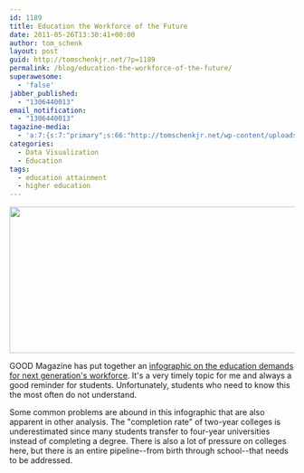 ```yaml
---
id: 1189
title: Education the Workforce of the Future
date: 2011-05-26T13:30:41+00:00
author: tom_schenk
layout: post
guid: http://tomschenkjr.net/?p=1189
permalink: /blog/education-the-workforce-of-the-future/
superawesome:
  - 'false'
jabber_published:
  - "1306440013"
email_notification:
  - "1306440013"
tagazine-media:
  - 'a:7:{s:7:"primary";s:66:"http://tomschenkjr.net/wp-content/uploads/2011/05/futureworkforce.png";s:6:"images";a:1:{s:66:"http://tomschenkjr.net/wp-content/uploads/2011/05/futureworkforce.png";a:6:{s:8:"file_url";s:66:"http://tomschenkjr.net/wp-content/uploads/2011/05/futureworkforce.png";s:5:"width";s:3:"600";s:6:"height";s:3:"259";s:4:"type";s:5:"image";s:4:"area";s:6:"155400";s:9:"file_path";s:0:"";}}s:6:"videos";a:0:{}s:11:"image_count";s:1:"1";s:6:"author";s:6:"176156";s:7:"blog_id";s:7:"8375094";s:9:"mod_stamp";s:19:"2011-05-26 15:37:17";}'
categories:
  - Data Visualization
  - Education
tags:
  - education attainment
  - higher education
---
```

<a href="http://awesome.good.is/transparency/web/1105/educating-the-workforce/flash.html"><img class="aligncenter size-full wp-image-1190" title="futureworkforce" src="http://tomschenkjr.net/wordpress/wp-content/uploads/2011/05/futureworkforce.png" alt="" width="600" height="259" /></a>

GOOD Magazine has put together an <a href="http://awesome.good.is/transparency/web/1105/educating-the-workforce/flash.html">infographic on the education demands for next generation's workforce</a>. It's a very timely topic for me and always a good reminder for students. Unfortunately, students who need to know this the most often do not understand.

Some common problems are abound in this infographic that are also apparent in other analysis. The "completion rate" of two-year colleges is underestimated since many students transfer to four-year universities instead of completing a degree. There is also a lot of pressure on colleges here, but there is an entire pipeline--from birth through school--that needs to be addressed.